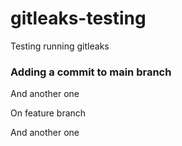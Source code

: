 # gitleaks-testing
Testing running gitleaks

### Adding a commit to main branch
And another one

On feature branch

And another one
